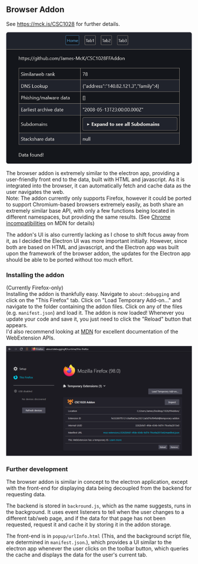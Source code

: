 ## Browser Addon

See <https://mck.is/CSC1028> for further details.

![Basic Addon UI](BasicAddon.png)

The browser addon is extremely similar to the electron app, providing a user-friendly front end to the data, built with HTML and javascript. As it is integrated into the browser, it can automatically fetch and cache data as the user navigates the web.  
Note: The addon currently only supports Firefox, however it could be ported to support Chromium-based browsers extremely easily, as both share an extremely similar base API, with only a few functions being located in different namespaces, but providing the same results. (See [Chrome incompatibilities](https://developer.mozilla.org/en-US/docs/Mozilla/Add-ons/WebExtensions/Chrome_incompatibilities) on MDN for details)

The addon's UI is also currently lacking as I chose to shift focus away from it, as I decided the Electron UI was more important initially. However, since both are based on HTML and javascript, and the Electron app was built upon the framework of the browser addon, the updates for the Electron app should be able to be ported without too much effort.

### Installing the addon

(Currently Firefox-only)  
Installing the addon is thankfully easy. Navigate to `about:debugging` and click on the "This Firefox" tab. Click on "Load Temporary Add-on..." and navigate to the folder containing the addon files. Click on any of the files (e.g. `manifest.json`) and load it. The addon is now loaded! Whenever you update your code and save it, you just need to click the "Reload" button that appears.  
I'd also recommend looking at [MDN](https://developer.mozilla.org/en-US/docs/Mozilla/Add-ons/WebExtensions) for excellent documentation of the WebExtension APIs.

![Loading the addon](LoadingAddon.png)

### Further development

The browser addon is similar in concept to the electron application, except with the front-end for displaying data being decoupled from the backend for requesting data.

The backend is stored in `backround.js`, which as the name suggests, runs in the background. It uses event listeners to tell when the user changes to a different tab/web page, and if the data for that page has not been requested, request it and cache it by storing it in the addon storage.

The front-end is in `popup/urlInfo.html` (This, and the background script file, are determined in `manifest.json`.), which provides a UI similar to the electron app whenever the user clicks on the toolbar button, which queries the cache and displays the data for the user's current tab.
